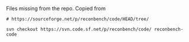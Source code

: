 Files missing from the repo. Copied from
```
# https://sourceforge.net/p/reconbench/code/HEAD/tree/

svn checkout https://svn.code.sf.net/p/reconbench/code/ reconbench-code
```
